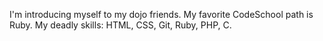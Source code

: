 I'm introducing myself to my dojo friends.
My favorite CodeSchool path is Ruby.
My deadly skills: HTML, CSS, Git, Ruby, PHP, C.
